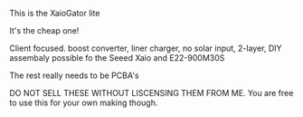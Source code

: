 This is the XaioGator lite

It's the cheap one!

Client focused. boost converter, liner charger, no solar input, 2-layer, DIY assembaly possible fo the Seeed Xaio and E22-900M30S

The rest really needs to be PCBA's


DO NOT SELL THESE WITHOUT LISCENSING THEM FROM ME. You are free to use this for your own making though.

